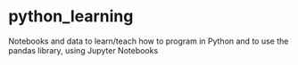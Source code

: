 # python_learning
Notebooks and data to learn/teach how to program in Python and to use the pandas library, using Jupyter Notebooks
